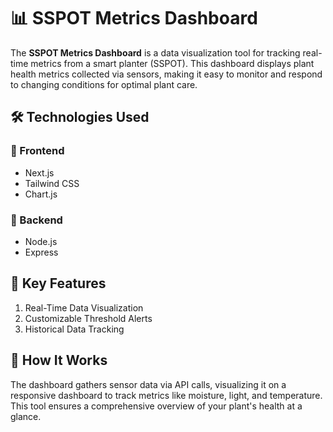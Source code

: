

# 📊 SSPOT Metrics Dashboard

The **SSPOT Metrics Dashboard** is a data visualization tool for tracking real-time metrics from a smart planter (SSPOT). This dashboard displays plant health metrics collected via sensors, making it easy to monitor and respond to changing conditions for optimal plant care.

## 🛠️ Technologies Used

### 🎨 Frontend
- Next.js
- Tailwind CSS
- Chart.js

### 🔧 Backend
- Node.js
- Express

## 🌟 Key Features

1. Real-Time Data Visualization
2. Customizable Threshold Alerts
3. Historical Data Tracking

## 🚀 How It Works

The dashboard gathers sensor data via API calls, visualizing it on a responsive dashboard to track metrics like moisture, light, and temperature. This tool ensures a comprehensive overview of your plant's health at a glance.
